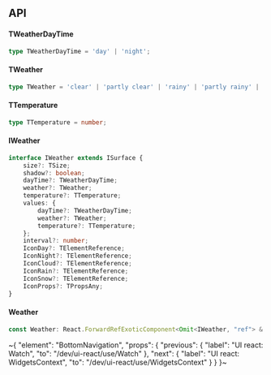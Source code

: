 

## API

#### TWeatherDayTime

```ts
type TWeatherDayTime = 'day' | 'night';
```

#### TWeather

```ts
type TWeather = 'clear' | 'partly clear' | 'rainy' | 'partly rainy' | 'snowy' | 'partly snowy';
```

#### TTemperature

```ts
type TTemperature = number;
```

#### IWeather

```ts
interface IWeather extends ISurface {
    size?: TSize;
    shadow?: boolean;
    dayTime?: TWeatherDayTime;
    weather?: TWeather;
    temperature?: TTemperature;
    values: {
        dayTime?: TWeatherDayTime;
        weather?: TWeather;
        temperature?: TTemperature;
    };
    interval?: number;
    IconDay?: TElementReference;
    IconNight?: TElementReference;
    IconCloud?: TElementReference;
    IconRain?: TElementReference;
    IconSnow?: TElementReference;
    IconProps?: TPropsAny;
}
```

#### Weather

```ts
const Weather: React.ForwardRefExoticComponent<Omit<IWeather, "ref"> & React.RefAttributes<unknown>>;
```


~{
  "element": "BottomNavigation",
  "props": {
    "previous": {
      "label": "UI react: Watch",
      "to": "/dev/ui-react/use/Watch"
    },
    "next": {
      "label": "UI react: WidgetsContext",
      "to": "/dev/ui-react/use/WidgetsContext"
    }
  }
}~
